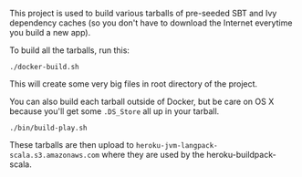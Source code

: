 This project is used to build various tarballs of pre-seeded SBT and Ivy dependency
caches (so you don't have to download the Internet everytime you build a new app).

To build all the tarballs, run this:

```
./docker-build.sh
```

This will create some very big files in root directory of the project.

You can also build each tarball outside of Docker, but be care on OS X 
because you'll get some `.DS_Store` all up in your tarball.

```
./bin/build-play.sh
```

These tarballs are then upload to `heroku-jvm-langpack-scala.s3.amazonaws.com`
where they are used by the heroku-buildpack-scala.
